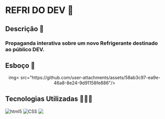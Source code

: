 # REFRI DO DEV 🥤
## Descrição 📝
### Propaganda interativa sobre um novo Refrigerante destinado ao público DEV.
## Esboço 🌄
<div align="center">
  img< src="https://github.com/user-attachments/assets/58ab3c97-ea9e-46a8-8e24-9d91158fe886"/>
</div>

## Tecnologias Utilizadas 👨🏽‍💻
<div style="display: block">
  <img align="center" alt="html5" src="https://img.shields.io/badge/HTML-e61700?style=for-the-badge&logo=html5&logoColor=white">
  <img align="center" alt="CSS" src="https://img.shields.io/badge/CSS3-1572B6?style=for-the-badge&logo=css3&logoColor=white"/>
  <img align="center" altr="JS" src="https://img.shields.io/badge/Javascript-F0DB4F?style=for-the-badge&labelColor=black&logo=javascript&logoColor=F0DB4F"/>
</div>

